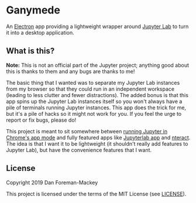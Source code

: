# Ganymede

An [Electron](https://electronjs.org/) app providing a lightweight wrapper around [Jupyter Lab](https://jupyterlab.readthedocs.io/en/stable/) to turn it into a desktop application.

## What is this?

**Note:** This is not an official part of the Jupyter project; anything good about this is thanks to them and any bugs are thanks to me!

The basic thing that I wanted was to separate my Jupyter Lab instances from my browser so that they could run in an independent workspace (leading to less clutter and fewer distractions).
The added bonus is that this app spins up the Jupyter Lab instances itself so you won't always have a pile of terminals running Jupyter instances.
This app does the trick for me, but it's a pile of hacks so it might not work for you.
If you feel the urge to report or fix bugs, please do!

This project is meant to sit somewhere between [running Jupyter in Chrome's app mode](http://christopherroach.com/articles/jupyterlab-desktop-app/) and fully featured apps like [Jupyterlab app](https://github.com/jupyterlab/jupyterlab_app) and [nteract](https://nteract.io/).
The idea is that I want it to be lightweight (it shouldn't really add features to Jupyter Lab), but have the convenience features that I want.

## License

Copyright 2019 Dan Foreman-Mackey

This project is licensed under the terms of the MIT License (see [LICENSE](LICENSE)).
